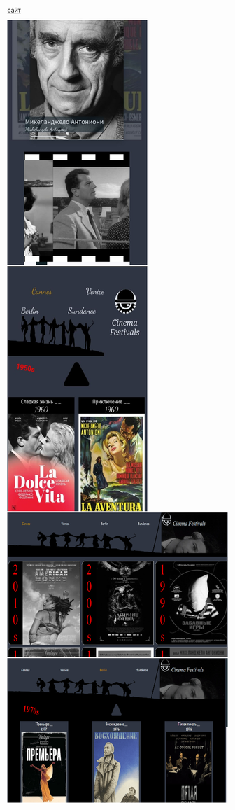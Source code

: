 

[сайт](https://duremarduremar.github.io/cinemafest/) <br/>

<span>
<img src="adap1.jpeg.jpg" width=320 height=560>
<img src="adap2.jpeg.jpg" width=320 height=560>
</span>

<img src="dec1.png.png" width=660 height=330>
<img src="dec2.png" width=660 height=330>
